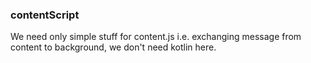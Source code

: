 ### contentScript 
We need only simple stuff for content.js i.e. exchanging message from 
content to background, we don't need kotlin here.